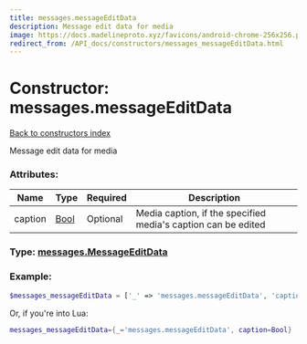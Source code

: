 ```yaml
---
title: messages.messageEditData
description: Message edit data for media
image: https://docs.madelineproto.xyz/favicons/android-chrome-256x256.png
redirect_from: /API_docs/constructors/messages_messageEditData.html
---
```

# Constructor: messages.messageEditData  
[Back to constructors index](index.md)



Message edit data for media

### Attributes:

| Name     |    Type       | Required | Description |
|----------|---------------|----------|-------------|
|caption|[Bool](../types/Bool.md) | Optional|Media caption, if the specified media's caption can be edited|



### Type: [messages.MessageEditData](../types/messages.MessageEditData.md)


### Example:

```php
$messages_messageEditData = ['_' => 'messages.messageEditData', 'caption' => Bool];
```  


Or, if you're into Lua:

```lua
messages_messageEditData={_='messages.messageEditData', caption=Bool}

```


